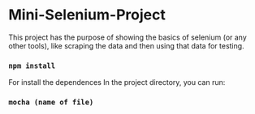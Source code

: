 # Mini-Selenium-Project
This project has the purpose of showing the basics of selenium (or any other tools), like scraping the data and then using that data for testing. 
### `npm install`
For install the dependences
In the project directory, you can run:

### `mocha (name of file)`
